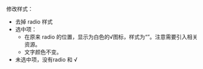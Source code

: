 修改样式：
- 去掉 radio 样式
- 选中项：
    - 在原来 radio 的位置，显示为白色的√图标，样式为“<ion-icon name="checkmark-outline"></ion-icon>”。注意需要引入相关资源。
    - 文字颜色不变。
- 未选中项，没有radio 和 √